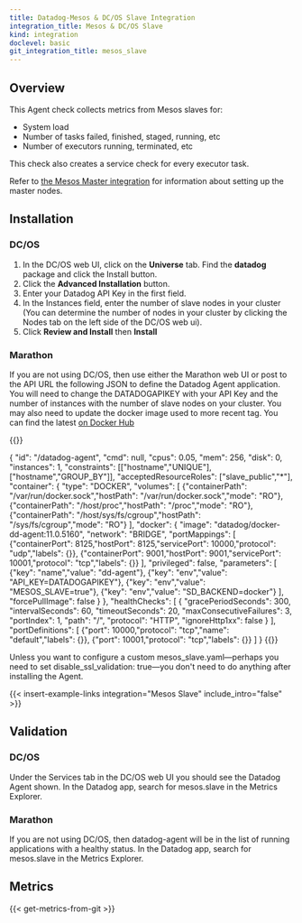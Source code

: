```yaml
---
title: Datadog-Mesos & DC/OS Slave Integration
integration_title: Mesos & DC/OS Slave
kind: integration
doclevel: basic
git_integration_title: mesos_slave
---
```


## Overview

This Agent check collects metrics from Mesos slaves for:

* System load
* Number of tasks failed, finished, staged, running, etc
* Number of executors running, terminated, etc

This check also creates a service check for every executor task.

Refer to [the Mesos Master integration](/integrations/mesos_master) for information about setting up the master nodes.


## Installation

### DC/OS

1. In the DC/OS web UI, click on the **Universe** tab. Find the **datadog** package and click the Install button.
1. Click the **Advanced Installation** button.
1. Enter your Datadog API Key in the first field.
1. In the Instances field, enter the number of slave nodes in your cluster (You can determine the number of nodes in your cluster by clicking the Nodes tab on the left side of the DC/OS web ui).
1. Click **Review and Install** then **Install**

### Marathon

If you are not using DC/OS, then use either the Marathon web UI or post to the API URL the following JSON to define the Datadog Agent application. You will need to change the DATADOGAPIKEY with your API Key and the number of instances with the number of slave nodes on your cluster. You may also need to update the docker image used to more recent tag. You can find the latest [on Docker Hub](https://hub.docker.com/r/datadog/docker-dd-agent/tags/)

{{<highlight json>}}

{
  "id": "/datadog-agent",
  "cmd": null,
  "cpus": 0.05,
  "mem": 256,
  "disk": 0,
  "instances": 1,
  "constraints": [["hostname","UNIQUE"],["hostname","GROUP_BY"]],
  "acceptedResourceRoles": ["slave_public","*"],
  "container": {
    "type": "DOCKER",
    "volumes": [
      {"containerPath": "/var/run/docker.sock","hostPath": "/var/run/docker.sock","mode": "RO"},
      {"containerPath": "/host/proc","hostPath": "/proc","mode": "RO"},
      {"containerPath": "/host/sys/fs/cgroup","hostPath": "/sys/fs/cgroup","mode": "RO"}
    ],
    "docker": {
      "image": "datadog/docker-dd-agent:11.0.5160",
      "network": "BRIDGE",
      "portMappings": [
        {"containerPort": 8125,"hostPort": 8125,"servicePort": 10000,"protocol": "udp","labels": {}},
        {"containerPort": 9001,"hostPort": 9001,"servicePort": 10001,"protocol": "tcp","labels": {}}
      ],
      "privileged": false,
      "parameters": [
        {"key": "name","value": "dd-agent"},
        {"key": "env","value": "API_KEY=DATADOGAPIKEY"},
        {"key": "env","value": "MESOS_SLAVE=true"},
        {"key": "env","value": "SD_BACKEND=docker"}
      ],
      "forcePullImage": false
    }
  },
  "healthChecks": [
    {
      "gracePeriodSeconds": 300,
      "intervalSeconds": 60,
      "timeoutSeconds": 20,
      "maxConsecutiveFailures": 3,
      "portIndex": 1,
      "path": "/",
      "protocol": "HTTP",
      "ignoreHttp1xx": false
    }
  ],
  "portDefinitions": [
    {"port": 10000,"protocol": "tcp","name": "default","labels": {}},
    {"port": 10001,"protocol": "tcp","labels": {}}
  ]
}
{{</highlight>}}

Unless you want to configure a custom mesos_slave.yaml—perhaps you need to set disable_ssl_validation: true—you don't need to do anything after installing the Agent.

{{< insert-example-links integration="Mesos Slave" include_intro="false" >}}

## Validation

### DC/OS
Under the Services tab in the DC/OS web UI you should see the Datadog Agent shown. In the Datadog app, search for mesos.slave in the Metrics Explorer.

### Marathon
If you are not using DC/OS, then datadog-agent will be in the list of running applications with a healthy status. In the Datadog app, search for mesos.slave in the Metrics Explorer.

## Metrics

{{< get-metrics-from-git >}}
